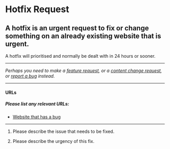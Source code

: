 # Hotfix Request
## A hotfix is an urgent request to fix or change something on an already existing website that is urgent.

A hotfix will prioritised and normally be dealt with in 24 hours or sooner.

---

_Perhaps you need to make a [feature request](/feature-request.md), or a [content change request](/content-change-request.md), or [report a bug](/bug-report.md) instead._

---

#### URLs
##### Please list any relevant URLs:
   * [Website that has a bug](#)

---

1. Please describe the issue that needs to be fixed.

2. Please describe the urgency of this fix.
